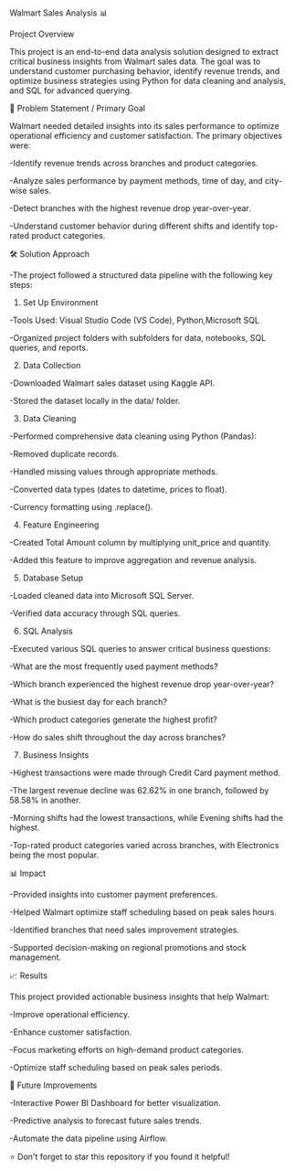 Walmart Sales Analysis 📊

Project Overview

This project is an end-to-end data analysis solution designed to extract critical business insights from Walmart sales data. The goal was to understand customer purchasing behavior, identify revenue trends, and optimize business strategies using Python for data cleaning and analysis, and SQL for advanced querying.

🔑 Problem Statement / Primary Goal

  Walmart needed detailed insights into its sales performance to optimize operational efficiency and customer satisfaction. The 
  primary objectives were:

  -Identify revenue trends across branches and product categories.
  
  -Analyze sales performance by payment methods, time of day, and city-wise sales.
  
  -Detect branches with the highest revenue drop year-over-year.
  
  -Understand customer behavior during different shifts and identify top-rated product categories.

🛠️ Solution Approach

   -The project followed a structured data pipeline with the following key steps:

1. Set Up Environment

 -Tools Used: Visual Studio Code (VS Code), Python,Microsoft SQL

 -Organized project folders with subfolders for data, notebooks, SQL queries, and reports.

2. Data Collection

 -Downloaded Walmart sales dataset using Kaggle API.

 -Stored the dataset locally in the data/ folder.

3. Data Cleaning

 -Performed comprehensive data cleaning using Python (Pandas):

 -Removed duplicate records.

 -Handled missing values through appropriate methods.

 -Converted data types (dates to datetime, prices to float).

 -Currency formatting using .replace().

4. Feature Engineering

 -Created Total Amount column by multiplying unit_price and quantity.

 -Added this feature to improve aggregation and revenue analysis.

5. Database Setup

 -Loaded cleaned data into Microsoft SQL Server.

 -Verified data accuracy through SQL queries.

6. SQL Analysis

 -Executed various SQL queries to answer critical business questions:

   -What are the most frequently used payment methods?

   -Which branch experienced the highest revenue drop year-over-year?

   -What is the busiest day for each branch?

   -Which product categories generate the highest profit?

   -How do sales shift throughout the day across branches?

7. Business Insights

 -Highest transactions were made through Credit Card payment method.

 -The largest revenue decline was 62.62% in one branch, followed by 58.58% in another.

 -Morning shifts had the lowest transactions, while Evening shifts had the highest.

 -Top-rated product categories varied across branches, with Electronics being the most popular.

📊 Impact

 -Provided insights into customer payment preferences.

 -Helped Walmart optimize staff scheduling based on peak sales hours.

 -Identified branches that need sales improvement strategies.

 -Supported decision-making on regional promotions and stock management.


📈 Results

This project provided actionable business insights that help Walmart:

 -Improve operational efficiency.

 -Enhance customer satisfaction.

 -Focus marketing efforts on high-demand product categories.

 -Optimize staff scheduling based on peak sales periods.

🚀 Future Improvements

 -Interactive Power BI Dashboard for better visualization.

 -Predictive analysis to forecast future sales trends.

 -Automate the data pipeline using Airflow.

⭐ Don't forget to star this repository if you found it helpful!
